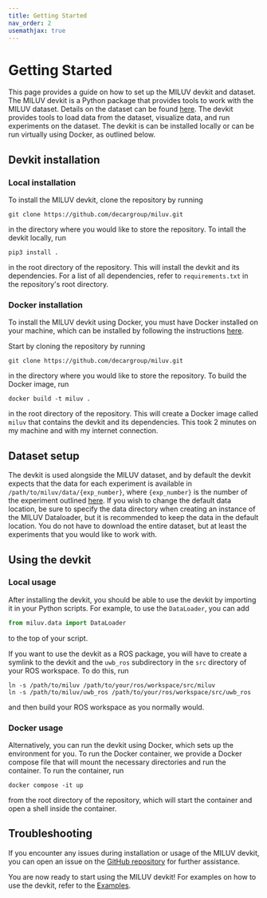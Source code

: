 ```yaml
---
title: Getting Started
nav_order: 2
usemathjax: true
---
```


# Getting Started

This page provides a guide on how to set up the MILUV devkit and dataset. The MILUV devkit is a Python package that provides tools to work with the MILUV dataset. Details on the dataset can be found [here](https://decargroup.github.io/miluv/docs/data). The devkit provides tools to load data from the dataset, visualize data, and run experiments on the dataset. The devkit is can be installed locally or can be run virtually using Docker, as outlined below.

## Devkit installation 

### Local installation
To install the MILUV devkit, clone the repository by running

```
git clone https://github.com/decargroup/miluv.git
```

in the directory where you would like to store the repository. To intall the devkit locally, run

```
pip3 install .
```

in the root directory of the repository. This will install the devkit and its dependencies. For a list of all dependencies, refer to `requirements.txt` in the repository's root directory.

### Docker installation
To install the MILUV devkit using Docker, you must have Docker installed on your machine, which can be installed by following the instructions [here](https://docs.docker.com/get-docker/).

Start by cloning the repository by running

```
git clone https://github.com/decargroup/miluv.git
```

in the directory where you would like to store the repository. To build the Docker image, run

```
docker build -t miluv .
```

in the root directory of the repository. This will create a Docker image called `miluv` that contains the devkit and its dependencies. This took 2 minutes on my machine and with my internet connection.

## Dataset setup
The devkit is used alongside the MILUV dataset, and by default the devkit expects that the data for each experiment is available in `/path/to/miluv/data/{exp_number}`, where `{exp_number}` is the number of the experiment outlined [here](https://decargroup.github.io/miluv/docs/data#summary-of-experiments). If you wish to change the default data location, be sure to specify the data directory when creating an instance of the MILUV Dataloader, but it is recommended to keep the data in the default location. You do not have to download the entire dataset, but at least the experiments that you would like to work with.

## Using the devkit

### Local usage

After installing the devkit, you should be able to use the devkit by importing it in your Python scripts. For example, to use the `DataLoader`, you can add

```python
from miluv.data import DataLoader
```

to the top of your script. 

If you want to use the devkit as a ROS package, you will have to create a symlink to the devkit and the `uwb_ros` subdirectory in the `src` directory of your ROS workspace. To do this, run

```
ln -s /path/to/miluv /path/to/your/ros/workspace/src/miluv
ln -s /path/to/miluv/uwb_ros /path/to/your/ros/workspace/src/uwb_ros
```

and then build your ROS workspace as you normally would.

### Docker usage

Alternatively, you can run the devkit using Docker, which sets up the environment for you. To run the Docker container, we provide a Docker compose file that will mount the necessary directories and run the container. To run the container, run

```
docker compose -it up
```

from the root directory of the repository, which will start the container and open a shell inside the container. 

## Troubleshooting

If you encounter any issues during installation or usage of the MILUV devkit, you can open an issue on the [GitHub repository](https://github.com/decargroup/miluv/issues) for further assistance.

You are now ready to start using the MILUV devkit! For examples on how to use the devkit, refer to the [Examples](https://decargroup.github.io/miluv/docs/examples). 
